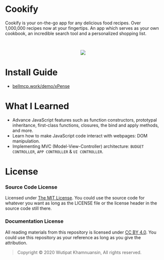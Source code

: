 # Cookify
Cookify is your on-the-go app for any delicious food recipes. Over 1,000,000 recipes now at your fingertips. An app which serves as your own cookbook, an incredible search tool and a personalized shopping list.

<br>
<p align="center">
  <img src="https://bellmcp.work/img/Projects_xPense.jpg" />
</p>

# Install Guide

* [bellmcp.work/demo/xPense](https://bellmcp.work/demo/xPense)

# What I Learned

* Advance JavaScript features such as function constructors, prototypal inheritance, first-class functions, closures, the bind and apply methods, and more. 
* Learn how to make JavaScript code interact with webpages: DOM manipulation.
* Implementing MVC (Model-View-Controller) architecture: `BUDGET CONTROLLER`, `APP CONTROLLER` & `UI CONTROLLER`.

# License

### Source Code License

Licensed under [The MIT License](https://github.com/bellmcp/4-Digit-Calculator/blob/master/LICENSE). You could use the source code for whatever you want as long as the LICENSE file or the license header in the source code still there.

### Documentation License

All reading materials from this repository is licensed under [CC BY 4.0](https://creativecommons.org/licenses/by/4.0/). You could use this repository as your reference as long as you give the attribution.

> Copyright © 2020 Wutipat Khamnuansin, All rights reserved.
